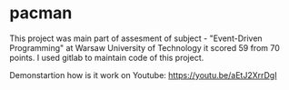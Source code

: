 # pacman
This project was main part of assesment of subject - "Event-Driven Programming" at Warsaw University of Technology it scored 59 from 70 points.
I used gitlab to maintain code of this project. 

Demonstartion how is it work on Youtube: 
https://youtu.be/aEtJ2XrrDgI
